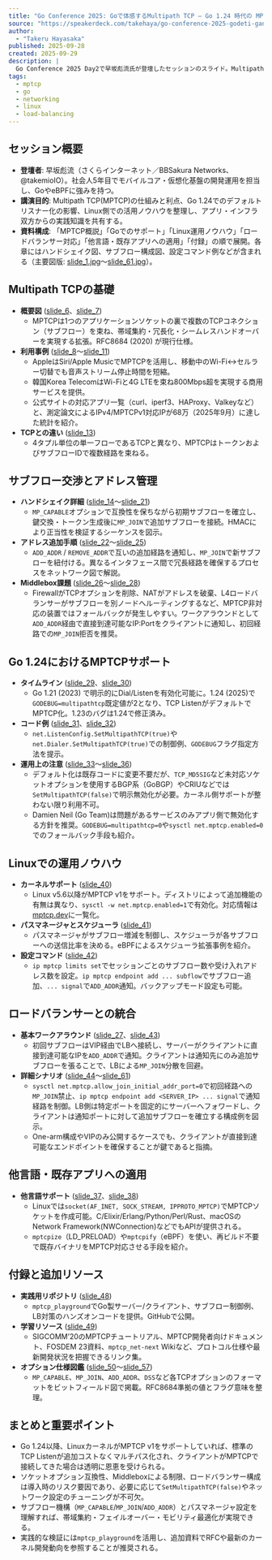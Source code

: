 ```yaml
---
title: "Go Conference 2025: Goで体感するMultipath TCP ― Go 1.24 時代の MPTCP Listener を理解する"
source: "https://speakerdeck.com/takehaya/go-conference-2025-godeti-gan-surumultipath-tcp-go-1-dot-24-shi-dai-no-mptcp-listener-woli-jie-suru"
author:
  - "Takeru Hayasaka"
published: 2025-09-28
created: 2025-09-29
description: |
  Go Conference 2025 Day2で早坂彪流氏が登壇したセッションのスライド。Multipath TCPの基礎からGo 1.24での標準化、Linuxカーネル設定、ロードバランサー対応、活用事例や追加リソースまでを体系的に整理している。
tags:
  - mptcp
  - go
  - networking
  - linux
  - load-balancing
---
```


## セッション概要

- **登壇者**: 早坂彪流（さくらインターネット／BBSakura Networks、@takemioIO）。社会人5年目でモバイルコア・仮想化基盤の開発運用を担当し、GoやeBPFに強みを持つ。
- **講演目的**: Multipath TCP(MPTCP)の仕組みと利点、Go 1.24でのデフォルトリスナー化の影響、Linux側での活用ノウハウを整理し、アプリ・インフラ双方からの実践知識を共有する。
- **資料構成**: 「MPTCP概説」「Goでのサポート」「Linux運用ノウハウ」「ロードバランサー対応」「他言語・既存アプリへの適用」「付録」の順で展開。各章にはハンドシェイク図、サブフロー構成図、設定コマンド例などが含まれる（主要図版: [slide_1.jpg](https://files.speakerdeck.com/presentations/e0e763b3b9b047e99d138b39a219e7fa/slide_1.jpg)〜[slide_61.jpg](https://files.speakerdeck.com/presentations/e0e763b3b9b047e99d138b39a219e7fa/slide_61.jpg)）。

## Multipath TCPの基礎

- **概要図** ([slide_6](https://files.speakerdeck.com/presentations/e0e763b3b9b047e99d138b39a219e7fa/slide_6.jpg)、[slide_7](https://files.speakerdeck.com/presentations/e0e763b3b9b047e99d138b39a219e7fa/slide_7.jpg))
  - MPTCPは1つのアプリケーションソケットの裏で複数のTCPコネクション（サブフロー）を束ね、帯域集約・冗長化・シームレスハンドオーバーを実現する拡張。RFC8684 (2020) が現行仕様。
- **利用事例** ([slide_8](https://files.speakerdeck.com/presentations/e0e763b3b9b047e99d138b39a219e7fa/slide_8.jpg)〜[slide_11](https://files.speakerdeck.com/presentations/e0e763b3b9b047e99d138b39a219e7fa/slide_11.jpg))
  - AppleはSiri/Apple MusicでMPTCPを活用し、移動中のWi-Fi↔セルラー切替でも音声ストリーム停止時間を短縮。
  - 韓国Korea TelecomはWi-Fiと4G LTEを束ね800Mbps超を実現する商用サービスを提供。
  - 公式サイトの対応アプリ一覧（curl、iperf3、HAProxy、Valkeyなど）と、測定論文によるIPv4/MPTCPv1対応IPが68万（2025年9月）に達した統計を紹介。
- **TCPとの違い** ([slide_13](https://files.speakerdeck.com/presentations/e0e763b3b9b047e99d138b39a219e7fa/slide_13.jpg))
  - 4タプル単位の単一フローであるTCPと異なり、MPTCPはトークンおよびサブフローIDで複数経路を束ねる。

## サブフロー交渉とアドレス管理

- **ハンドシェイク詳細** ([slide_14](https://files.speakerdeck.com/presentations/e0e763b3b9b047e99d138b39a219e7fa/slide_14.jpg)〜[slide_21](https://files.speakerdeck.com/presentations/e0e763b3b9b047e99d138b39a219e7fa/slide_21.jpg))
  - `MP_CAPABLE`オプションで互換性を保ちながら初期サブフローを確立し、鍵交換・トークン生成後に`MP_JOIN`で追加サブフローを接続。HMACにより正当性を検証するシーケンスを図示。
- **アドレス追加手順** ([slide_22](https://files.speakerdeck.com/presentations/e0e763b3b9b047e99d138b39a219e7fa/slide_22.jpg)〜[slide_25](https://files.speakerdeck.com/presentations/e0e763b3b9b047e99d138b39a219e7fa/slide_25.jpg))
  - `ADD_ADDR` / `REMOVE_ADDR`で互いの追加経路を通知し、`MP_JOIN`で新サブフローを紐付ける。異なるインタフェース間で冗長経路を確保するプロセスをネットワーク図で解説。
- **Middlebox課題** ([slide_26](https://files.speakerdeck.com/presentations/e0e763b3b9b047e99d138b39a219e7fa/slide_26.jpg)〜[slide_28](https://files.speakerdeck.com/presentations/e0e763b3b9b047e99d138b39a219e7fa/slide_28.jpg))
  - FirewallがTCPオプションを削除、NATがアドレスを破棄、L4ロードバランサーがサブフローを別ノードへルーティングするなど、MPTCP非対応の装置ではフォールバックが発生しやすい。ワークアラウンドとして`ADD_ADDR`経由で直接到達可能なIP:Portをクライアントに通知し、初回経路での`MP_JOIN`拒否を推奨。

## Go 1.24におけるMPTCPサポート

- **タイムライン** ([slide_29](https://files.speakerdeck.com/presentations/e0e763b3b9b047e99d138b39a219e7fa/slide_29.jpg)、[slide_30](https://files.speakerdeck.com/presentations/e0e763b3b9b047e99d138b39a219e7fa/slide_30.jpg))
  - Go 1.21 (2023) で明示的にDial/Listenを有効化可能に。1.24 (2025)で`GODEBUG=multipathtcp`既定値が2となり、TCP ListenがデフォルトでMPTCP化。1.23のバグは1.24で修正済み。
- **コード例** ([slide_31](https://files.speakerdeck.com/presentations/e0e763b3b9b047e99d138b39a219e7fa/slide_31.jpg)、[slide_32](https://files.speakerdeck.com/presentations/e0e763b3b9b047e99d138b39a219e7fa/slide_32.jpg))
  - `net.ListenConfig.SetMultipathTCP(true)`や`net.Dialer.SetMultipathTCP(true)`での制御例、`GODEBUG`フラグ指定方法を提示。
- **運用上の注意** ([slide_33](https://files.speakerdeck.com/presentations/e0e763b3b9b047e99d138b39a219e7fa/slide_33.jpg)〜[slide_36](https://files.speakerdeck.com/presentations/e0e763b3b9b047e99d138b39a219e7fa/slide_36.jpg))
  - デフォルト化は既存コードに変更不要だが、`TCP_MD5SIG`など未対応ソケットオプションを使用するBGP系（GoBGP）やCRIUなどでは`SetMultipathTCP(false)`で明示無効化が必要。カーネル側サポートが整わない限り利用不可。
  - Damien Neil (Go Team)は問題があるサービスのみアプリ側で無効化する方針を推奨。`GODEBUG=multipathtcp=0`や`sysctl net.mptcp.enabled=0`でのフォールバック手段も紹介。

## Linuxでの運用ノウハウ

- **カーネルサポート** ([slide_40](https://files.speakerdeck.com/presentations/e0e763b3b9b047e99d138b39a219e7fa/slide_40.jpg))
  - Linux v5.6以降がMPTCP v1をサポート。ディストリによって追加機能の有無は異なり、`sysctl -w net.mptcp.enabled=1`で有効化。対応情報は[mptcp.dev](https://www.mptcp.dev/apps.html)に一覧化。
- **パスマネージャとスケジューラ** ([slide_41](https://files.speakerdeck.com/presentations/e0e763b3b9b047e99d138b39a219e7fa/slide_41.jpg))
  - パスマネージャがサブフロー増減を制御し、スケジューラが各サブフローへの送信比率を決める。eBPFによるスケジューラ拡張事例を紹介。
- **設定コマンド** ([slide_42](https://files.speakerdeck.com/presentations/e0e763b3b9b047e99d138b39a219e7fa/slide_42.jpg))
  - `ip mptcp limits set`でセッションごとのサブフロー数や受け入れアドレス数を設定。`ip mptcp endpoint add ... subflow`でサブフロー追加、`... signal`で`ADD_ADDR`通知。バックアップモード設定も可能。

## ロードバランサーとの統合

- **基本ワークアラウンド** ([slide_27](https://files.speakerdeck.com/presentations/e0e763b3b9b047e99d138b39a219e7fa/slide_27.jpg)、[slide_43](https://files.speakerdeck.com/presentations/e0e763b3b9b047e99d138b39a219e7fa/slide_43.jpg))
  - 初回サブフローはVIP経由でLBへ接続し、サーバーがクライアントに直接到達可能なIPを`ADD_ADDR`で通知。クライアントは通知先にのみ追加サブフローを張ることで、LBによる`MP_JOIN`分散を回避。
- **詳細シナリオ** ([slide_44](https://files.speakerdeck.com/presentations/e0e763b3b9b047e99d138b39a219e7fa/slide_44.jpg)〜[slide_61](https://files.speakerdeck.com/presentations/e0e763b3b9b047e99d138b39a219e7fa/slide_61.jpg))
  - `sysctl net.mptcp.allow_join_initial_addr_port=0`で初回経路への`MP_JOIN`禁止、`ip mptcp endpoint add <SERVER_IP> ... signal`で通知経路を制御。LB側は特定ポートを固定的にサーバーへフォワードし、クライアントは通知ポートに対して追加サブフローを確立する構成例を図示。
  - One-arm構成やVIPのみ公開するケースでも、クライアントが直接到達可能なエンドポイントを確保することが鍵であると指摘。

## 他言語・既存アプリへの適用

- **他言語サポート** ([slide_37](https://files.speakerdeck.com/presentations/e0e763b3b9b047e99d138b39a219e7fa/slide_37.jpg)、[slide_38](https://files.speakerdeck.com/presentations/e0e763b3b9b047e99d138b39a219e7fa/slide_38.jpg))
  - Linuxでは`socket(AF_INET, SOCK_STREAM, IPPROTO_MPTCP)`でMPTCPソケットを作成可能。C/Elixir/Erlang/Python/Perl/Rust、macOSのNetwork Framework(NWConnection)などでもAPIが提供される。
  - `mptcpize`（LD_PRELOAD）や`mptcpify`（eBPF）を使い、再ビルド不要で既存バイナリをMPTCP対応させる手段を紹介。

## 付録と追加リソース

- **実践用リポジトリ** ([slide_48](https://files.speakerdeck.com/presentations/e0e763b3b9b047e99d138b39a219e7fa/slide_48.jpg))
  - `mptcp_playground`でGo製サーバー/クライアント、サブフロー制御例、LB対策のハンズオンコードを提供。GitHubで公開。
- **学習リソース** ([slide_49](https://files.speakerdeck.com/presentations/e0e763b3b9b047e99d138b39a219e7fa/slide_49.jpg))
  - SIGCOMM’20のMPTCPチュートリアル、MPTCP開発者向けドキュメント、FOSDEM 23資料、`mptcp_net-next` Wikiなど、プロトコル仕様や最新開発状況を把握できるリンク集。
- **オプション仕様図鑑** ([slide_50](https://files.speakerdeck.com/presentations/e0e763b3b9b047e99d138b39a219e7fa/slide_50.jpg)〜[slide_57](https://files.speakerdeck.com/presentations/e0e763b3b9b047e99d138b39a219e7fa/slide_57.jpg))
  - `MP_CAPABLE`、`MP_JOIN`、`ADD_ADDR`、`DSS`など各TCPオプションのフォーマットをビットフィールド図で掲載。RFC8684準拠の値とフラグ意味を整理。

## まとめと重要ポイント

- Go 1.24以降、LinuxカーネルがMPTCP v1をサポートしていれば、標準のTCP Listenが追加コストなくマルチパス化され、クライアントがMPTCPで接続してきた場合は透明に恩恵を受けられる。
- ソケットオプション互換性、Middleboxによる制限、ロードバランサー構成は導入時のリスク要因であり、必要に応じて`SetMultipathTCP(false)`やネットワーク設定のチューニングが不可欠。
- サブフロー機構（`MP_CAPABLE`/`MP_JOIN`/`ADD_ADDR`）とパスマネージャ設定を理解すれば、帯域集約・フェイルオーバー・モビリティ最適化が実現できる。
- 実践的な検証には`mptcp_playground`を活用し、追加資料でRFCや最新のカーネル開発動向を参照することが推奨される。
